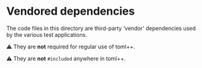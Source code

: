 # Vendored dependencies

The code files in this directory are third-party 'vendor' dependencies used by the various test applications.

⚠&#xFE0F; They are **not** required for regular use of toml++.

⚠&#xFE0F; They are **not** `#included` anywhere in toml++.
